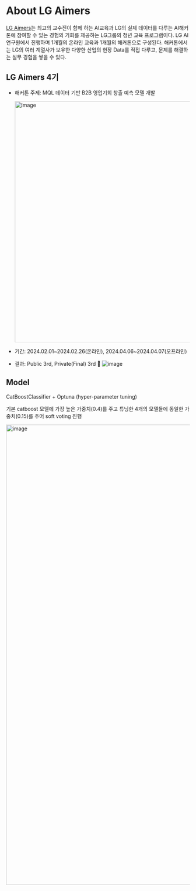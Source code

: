 # About LG Aimers
[LG Aimers](https://www.lgaimers.ai/)는 최고의 교수진이 함께 하는 AI교육과 LG의 실제 데이터를 다루는 AI해커톤에 참여할 수 있는 경험의 기회를 제공하는 LG그룹의 청년 교육 프로그램이다. LG AI연구원에서 진행하며 1개월의 온라인 교육과 1개월의 해커톤으로 구성된다. 해커톤에서는 LG의 여러 계열사가 보유한 다양한 산업의 현장 Data를 직접 다루고, 문제를 해결하는 실무 경험을 쌓을 수 있다.

## LG Aimers 4기
- 해커톤 주제: MQL 데이터 기반 B2B 영업기회 창출 예측 모델 개발

  <img width="658" alt="image" src="https://github.com/yammayamm/LGAimers4-MQL/assets/49015100/66990dca-d638-40c0-bc3f-7388e1f6dfcb">

- 기간: 2024.02.01\~2024.02.26(온라인), 2024.04.06~2024.04.07(오프라인)
- 결과: Public 3rd, Private(Final) 3rd 🥉
  ![image](https://github.com/yammayamm/LGAimers4-MQL/assets/49015100/855810d1-f578-4926-8bcd-6fb8052b99f5)

## Model
CatBoostClassifier + Optuna (hyper-parameter tuning) 

기본 catboost 모델에 가장 높은 가중치(0.4)를 주고 튜닝한 4개의 모델들에 동일한 가중치(0.15)를 주어 soft voting 진행

<img width="1256" alt="image" src="https://github.com/yammayamm/LGAimers4-MQL/assets/49015100/1ee965c9-3f54-4cd3-9f1c-7bb1a8d603b2">
